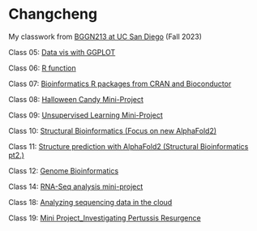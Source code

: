 # Changcheng
My classwork from [BGGN213 at UC San Diego](https://bioboot.github.io/bggn213_F23/) (Fall 2023)

Class 05: [Data vis with GGPLOT](https://github.com/Changchengsd/Changcheng/blob/main/5%20Data%20exploration%20and%20visualization%20in%20R/Lab/Class05/Class05.md)

Class 06: [R function](https://github.com/Changchengsd/Changcheng/blob/main/6%20R%20functions%20and%20R%20packages%20from%20CRAN%20and%20BioConductor/Class06/Class06.md)

Class 07: [Bioinformatics R packages from CRAN and Bioconductor](https://github.com/Changchengsd/Changcheng/blob/main/7%20Introduction%20to%20machine%20learning%20for%20Bioinformatics/Class07/Class07.md)

Class 08: [Halloween Candy Mini-Project](https://github.com/Changchengsd/Changcheng/blob/main/8%20Halloween%20Candy%20Mini-Project/Class08/Changcheng_Class08_Halloween%20Candy%20Mini-Project.md)

Class 09: [Unsupervised Learning Mini-Project](https://github.com/Changchengsd/Changcheng/blob/main/9%20Unsupervised%20Learning%20Mini-Project/Class08/Class09.md)

Class 10: [Structural Bioinformatics (Focus on new AlphaFold2)](https://github.com/Changchengsd/Changcheng/blob/main/10%20Structural%20Bioinformatics%20(Focus%20on%20new%20AlphaFold2)/Class09/Class10.md)

Class 11: [Structure prediction with AlphaFold2 (Structural Bioinformatics pt2.)](https://github.com/Changchengsd/Changcheng/blob/main/11%20Structure%20prediction%20with%20AlphaFold2%20(Structural%20Bioinformatics%20pt2.)/Class11/Changcheng_Class11_Structure%20prediction%20with%20AlphaFold2.md)

Class 12: [Genome Bioinformatics](https://github.com/Changchengsd/Changcheng/blob/main/12%20Genome%20informatics/Class12/Class12.md)

Class 14: [RNA-Seq analysis mini-project](https://github.com/Changchengsd/Changcheng/blob/main/14%20RNA-Seq%20analysis%20mini-project/Class14/Class14.md)

Class 18: [Analyzing sequencing data in the cloud](https://github.com/Changchengsd/Changcheng/blob/main/18%20Analyzing%20sequencing%20data%20in%20the%20cloud/Class18/Lab18.md)

Class 19: [Mini Project_Investigating Pertussis Resurgence](https://github.com/Changchengsd/Changcheng/blob/main/Lab19.md)
